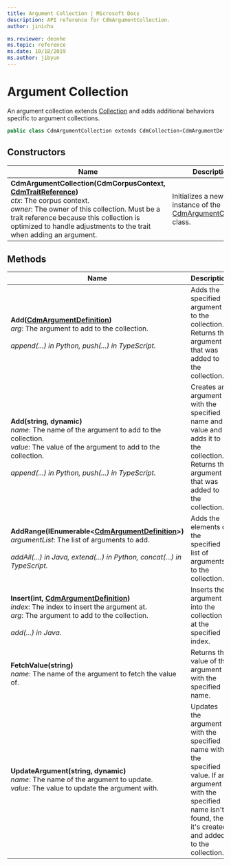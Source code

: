 ```yaml
---
title: Argument Collection | Microsoft Docs
description: API reference for CdmArgumentCollection.
author: jinichu

ms.reviewer: deonhe 
ms.topic: reference 
ms.date: 10/18/2019
ms.author: jibyun
---
```


# Argument Collection

An argument collection extends [Collection](collection.md) and adds additional behaviors specific to argument collections. 

```csharp
public class CdmArgumentCollection extends CdmCollection<CdmArgumentDefinition>
```

## Constructors
|Name|Description|
|---|---|
**CdmArgumentCollection(CdmCorpusContext, [CdmTraitReference](traitreference.md))**<br/>*ctx*: The corpus context.<br/>*owner*: The owner of this collection. Must be a trait reference because this collection is optimized to handle adjustments to the trait when adding an argument.|Initializes a new instance of the [CdmArgumentCollection](argumentcollection.md) class.|

## Methods
|Name|Description|Return Type|
|---|---|---|
|**Add([CdmArgumentDefinition](argument.md))**<br/>*arg*: The argument to add to the collection.<br/><br/>*append(...) in Python, push(...) in TypeScript.*|Adds the specified argument to the collection. Returns the argument that was added to the collection.|[CdmArgumentDefinition](argument.md)|
|**Add(string, dynamic)**<br/>*name*: The name of the argument to add to the collection.<br/>*value*: The value of the argument to add to the collection.<br/><br/>*append(...) in Python, push(...) in TypeScript.*|Creates an argument with the specified name and value and adds it to the collection. Returns the argument that was added to the collection.|[CdmArgumentDefinition](argument.md)|
|**AddRange(IEnumerable\<[CdmArgumentDefinition](argument.md)>)**<br/>*argumentList*: The list of arguments to add.<br/><br/>*addAll(...) in Java, extend(...) in Python, concat(...) in TypeScript.*|Adds the elements of the specified list of arguments to the collection.|void|
|**Insert(int, [CdmArgumentDefinition](argument.md))**<br/>*index*: The index to insert the argument at.<br/>*arg*: The argument to add to the collection.<br/><br/>*add(...) in Java.*|Inserts the argument into the collection at the specified index.|void|
|**FetchValue(string)**<br/>*name*: The name of the argument to fetch the value of.|Returns the value of the argument with the specified name.|dynamic|
|**UpdateArgument(string, dynamic)**<br/>*name*: The name of the argument to update.<br/>*value*: The value to update the argument with.|Updates the argument with the specified name with the specified value. If an argument with the specified name isn't found, then it's created and added to the collection.|void|

